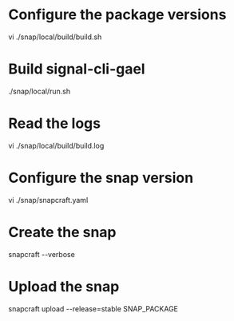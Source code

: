 # Configure the package versions
vi ./snap/local/build/build.sh

# Build signal-cli-gael
./snap/local/run.sh

# Read the logs
vi ./snap/local/build/build.log

# Configure the snap version
vi ./snap/snapcraft.yaml

# Create the snap
snapcraft --verbose

# Upload the snap
snapcraft upload --release=stable SNAP_PACKAGE
